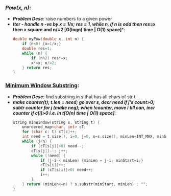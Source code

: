 ### ***[Pow(x, n)](https://leetcode.com/problems/powx-n/)***:
- ***Problem Desc***: raise numbers to a given power 
- ***Iter - handle n -ve by x = 1/x; res = 1, while n, if n is odd then res*=x then x square and n/=2 [O(logn) time | O(1) space]***:
  ```cpp
  double myPow(double x, int n) {
      if (n<0) {x=1/x;}
      double res=1;
      while (n) {
          if (n%2) res*=x;
          x*=x; n/=2;
      } return res;
  }
  ```

### [Minimum Window Substring](https://leetcode.com/problems/minimum-window-substring/):
- ***Problem Desc***: find substring in s that has all chars of str t
- ***make counter(t); t.len = need; go over s, decr need if j's count>0; subtr counter for j (make neg); when !counter, move i till can, incr counter if c[i]>0 i.e. in t[O(n) time | O(1) space]***:
  ```cpp
  string minWindow(string s, string t) {
      unordered_map<char, int> cT;
      for (char c: t) cT[c]++;
      int need = t.size(), i=0, j=0, n=s.size(), minLen=INT_MAX, minStart=0;
      while (j<n) {
          if (cT[s[j]]>0) need--;
          cT[s[j]]--; j++;
          while (!need) {
              if (j-i < minLen) {minLen = j-i; minStart=i;}
              cT[s[i]]++;
              if (cT[s[i]]>0) need++;
              i++;
          }
      } return (minLen<=n) ? s.substr(minStart, minLen) : "";
  }
  ```
